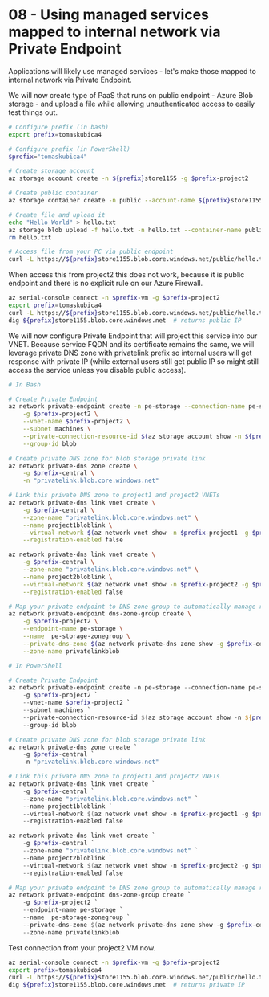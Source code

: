 # 08 - Using managed services mapped to internal network via Private Endpoint
Applications will likely use managed services - let's make those mapped to internal network via Private Endpoint.

We will now create type of PaaS that runs on public endpoint - Azure Blob storage - and upload a file while allowing unauthenticated access to easily test things out.

```bash
# Configure prefix (in bash)
export prefix=tomaskubica4

# Configure prefix (in PowerShell)
$prefix="tomaskubica4"

# Create storage account
az storage account create -n ${prefix}store1155 -g $prefix-project2 

# Create public container
az storage container create -n public --account-name ${prefix}store1155 --public-access blob

# Create file and upload it
echo "Hello World" > hello.txt
az storage blob upload -f hello.txt -n hello.txt --container-name public --account-name ${prefix}store1155
rm hello.txt

# Access file from your PC via public endpoint
curl -L https://${prefix}store1155.blob.core.windows.net/public/hello.txt
```

When access this from project2 this does not work, because it is public endpoint and there is no explicit rule on our Azure Firewall.

```bash
az serial-console connect -n $prefix-vm -g $prefix-project2
export prefix=tomaskubica4
curl -L https://${prefix}store1155.blob.core.windows.net/public/hello.txt  # FAIL
dig ${prefix}store1155.blob.core.windows.net  # returns public IP
```

We will now configure Private Endpoint that will project this service into our VNET. Because service FQDN and its certificate remains the same, we will leverage private DNS zone with privatelink prefix so internal users will get response with private IP (while external users still get public IP so might still access the service unless you disable public access).

```bash
# In Bash

# Create Private Endpoint
az network private-endpoint create -n pe-storage --connection-name pe-storage \
    -g $prefix-project2 \
    --vnet-name $prefix-project2 \
    --subnet machines \
    --private-connection-resource-id $(az storage account show -n ${prefix}store1155 -g $prefix-project2 --query id -o tsv) \
    --group-id blob

# Create private DNS zone for blob storage private link
az network private-dns zone create \
    -g $prefix-central \
    -n "privatelink.blob.core.windows.net"

# Link this private DNS zone to project1 and project2 VNETs
az network private-dns link vnet create \
    -g $prefix-central \
    --zone-name "privatelink.blob.core.windows.net" \
    --name project1bloblink \
    --virtual-network $(az network vnet show -n $prefix-project1 -g $prefix-project1 --query id -o tsv) \
    --registration-enabled false

az network private-dns link vnet create \
    -g $prefix-central \
    --zone-name "privatelink.blob.core.windows.net" \
    --name project2bloblink \
    --virtual-network $(az network vnet show -n $prefix-project2 -g $prefix-project2 --query id -o tsv) \
    --registration-enabled false

# Map your private endpoint to DNS zone group to automatically manage records
az network private-endpoint dns-zone-group create \
    -g $prefix-project2 \
    --endpoint-name pe-storage \
    --name  pe-storage-zonegroup \
    --private-dns-zone $(az network private-dns zone show -g $prefix-central -n "privatelink.blob.core.windows.net" --query id -o tsv) \
    --zone-name privatelinkblob
```

```powershell
# In PowerShell

# Create Private Endpoint
az network private-endpoint create -n pe-storage --connection-name pe-storage `
    -g $prefix-project2 `
    --vnet-name $prefix-project2 `
    --subnet machines `
    --private-connection-resource-id $(az storage account show -n ${prefix}store1155 -g $prefix-project2 --query id -o tsv) `
    --group-id blob

# Create private DNS zone for blob storage private link
az network private-dns zone create `
    -g $prefix-central `
    -n "privatelink.blob.core.windows.net"

# Link this private DNS zone to project1 and project2 VNETs
az network private-dns link vnet create `
    -g $prefix-central `
    --zone-name "privatelink.blob.core.windows.net" `
    --name project1bloblink `
    --virtual-network $(az network vnet show -n $prefix-project1 -g $prefix-project1 --query id -o tsv) `
    --registration-enabled false

az network private-dns link vnet create `
    -g $prefix-central `
    --zone-name "privatelink.blob.core.windows.net" `
    --name project2bloblink `
    --virtual-network $(az network vnet show -n $prefix-project2 -g $prefix-project2 --query id -o tsv) `
    --registration-enabled false

# Map your private endpoint to DNS zone group to automatically manage records
az network private-endpoint dns-zone-group create `
    -g $prefix-project2 `
    --endpoint-name pe-storage `
    --name  pe-storage-zonegroup `
    --private-dns-zone $(az network private-dns zone show -g $prefix-central -n "privatelink.blob.core.windows.net" --query id -o tsv) `
    --zone-name privatelinkblob
```

Test connection from your project2 VM now.


```bash
az serial-console connect -n $prefix-vm -g $prefix-project2
export prefix=tomaskubica4
curl -L https://${prefix}store1155.blob.core.windows.net/public/hello.txt  # SUCCESS
dig ${prefix}store1155.blob.core.windows.net  # returns private IP
```